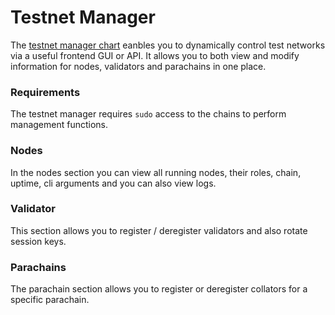 Testnet Manager
==================

The [testnet manager chart](https://github.com/paritytech/helm-charts/tree/main/charts/testnet-manager) eanbles you to dynamically control test networks via a useful frontend GUI or API. It allows you to both view and modify information for nodes, validators and parachains in one place.

### Requirements

The testnet manager requires `sudo` access to the chains to perform management functions.

### Nodes

In the nodes section you can view all running nodes, their roles, chain, uptime, cli arguments and you can also view logs.

### Validator

This section allows you to register / deregister validators and also rotate session keys.

### Parachains

The parachain section allows you to register or deregister collators for a specific parachain.



